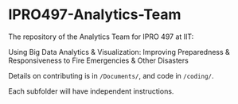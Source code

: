 # IPRO497-Analytics-Team

The repository of the Analytics Team for IPRO 497 at IIT:

Using Big Data Analytics & Visualization: Improving Preparedness & Responsiveness to Fire Emergencies & Other Disasters


Details on contributing is in `/Documents/`, and code in `/coding/`.

Each subfolder will have independent instructions.

